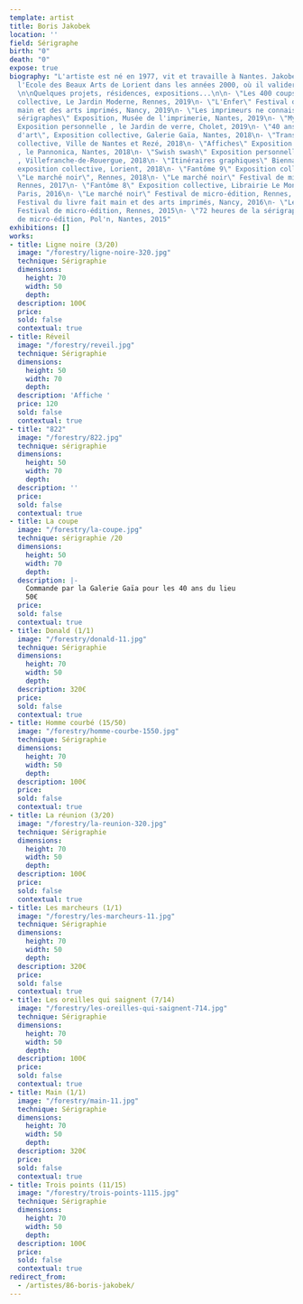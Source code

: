 ```yaml
---
template: artist
title: Boris Jakobek
location: ''
field: Sérigraphe
birth: "0"
death: "0"
expose: true
biography: "L'artiste est né en 1977, vit et travaille à Nantes. Jakobek fréqente
  l'Ecole des Beaux Arts de Lorient dans les années 2000, où il validera un DNAP.
  \n\nQuelques projets, résidences, expositions...\n\n- \"Les 400 coups\" Exposition
  collective, Le Jardin Moderne, Rennes, 2019\n- \"L'Enfer\" Festival du livre fait
  main et des arts imprimés, Nancy, 2019\n- \"Les imprimeurs ne connaissent pas les
  sérigraphes\" Exposition, Musée de l'imprimerie, Nantes, 2019\n- \"Myself as a fool\"
  Exposition personnelle , le Jardin de verre, Cholet, 2019\n- \"40 ans d'histoire
  d'art\", Exposition collective, Galerie Gaïa, Nantes, 2018\n- \"Transfert \" Scénographie
  collective, Ville de Nantes et Rezé, 2018\n- \"Affiches\" Exposition personnelle
  , le Pannonica, Nantes, 2018\n- \"Swish swash\" Exposition personnelle , Les Hauts-parleurs
  , Villefranche-de-Rouergue, 2018\n- \"Itinéraires graphiques\" Biennale d'arts graphiques,
  exposition collective, Lorient, 2018\n- \"Fantôme 9\" Exposition collective,Festival
  \"Le marché noir\", Rennes, 2018\n- \"Le marché noir\" Festival de micro-édition,
  Rennes, 2017\n- \"Fantôme 8\" Exposition collective, Librairie Le Monte en l'air,
  Paris, 2016\n- \"Le marché noir\" Festival de micro-édition, Rennes, 2016\n- \"L'Enfer\"
  Festival du livre fait main et des arts imprimés, Nancy, 2016\n- \"Le marché noir\"
  Festival de micro-édition, Rennes, 2015\n- \"72 heures de la sérigraphie\" Festival
  de micro-édition, Pol'n, Nantes, 2015"
exhibitions: []
works:
- title: Ligne noire (3/20)
  image: "/forestry/ligne-noire-320.jpg"
  technique: Sérigraphie
  dimensions:
    height: 70
    width: 50
    depth: 
  description: 100€
  price: 
  sold: false
  contextual: true
- title: Réveil
  image: "/forestry/reveil.jpg"
  technique: Sérigraphie
  dimensions:
    height: 50
    width: 70
    depth: 
  description: 'Affiche '
  price: 120
  sold: false
  contextual: true
- title: "822"
  image: "/forestry/822.jpg"
  technique: sérigraphie
  dimensions:
    height: 50
    width: 70
    depth: 
  description: ''
  price: 
  sold: false
  contextual: true
- title: La coupe
  image: "/forestry/la-coupe.jpg"
  technique: sérigraphie /20
  dimensions:
    height: 50
    width: 70
    depth: 
  description: |-
    Commande par la Galerie Gaïa pour les 40 ans du lieu
    50€
  price: 
  sold: false
  contextual: true
- title: Donald (1/1)
  image: "/forestry/donald-11.jpg"
  technique: Sérigraphie
  dimensions:
    height: 70
    width: 50
    depth: 
  description: 320€
  price: 
  sold: false
  contextual: true
- title: Homme courbé (15/50)
  image: "/forestry/homme-courbe-1550.jpg"
  technique: Sérigraphie
  dimensions:
    height: 70
    width: 50
    depth: 
  description: 100€
  price: 
  sold: false
  contextual: true
- title: La réunion (3/20)
  image: "/forestry/la-reunion-320.jpg"
  technique: Sérigraphie
  dimensions:
    height: 70
    width: 50
    depth: 
  description: 100€
  price: 
  sold: false
  contextual: true
- title: Les marcheurs (1/1)
  image: "/forestry/les-marcheurs-11.jpg"
  technique: Sérigraphie
  dimensions:
    height: 70
    width: 50
    depth: 
  description: 320€
  price: 
  sold: false
  contextual: true
- title: Les oreilles qui saignent (7/14)
  image: "/forestry/les-oreilles-qui-saignent-714.jpg"
  technique: Sérigraphie
  dimensions:
    height: 70
    width: 50
    depth: 
  description: 100€
  price: 
  sold: false
  contextual: true
- title: Main (1/1)
  image: "/forestry/main-11.jpg"
  technique: Sérigraphie
  dimensions:
    height: 70
    width: 50
    depth: 
  description: 320€
  price: 
  sold: false
  contextual: true
- title: Trois points (11/15)
  image: "/forestry/trois-points-1115.jpg"
  technique: Sérigraphie
  dimensions:
    height: 70
    width: 50
    depth: 
  description: 100€
  price: 
  sold: false
  contextual: true
redirect_from:
  - /artistes/86-boris-jakobek/
---
```



